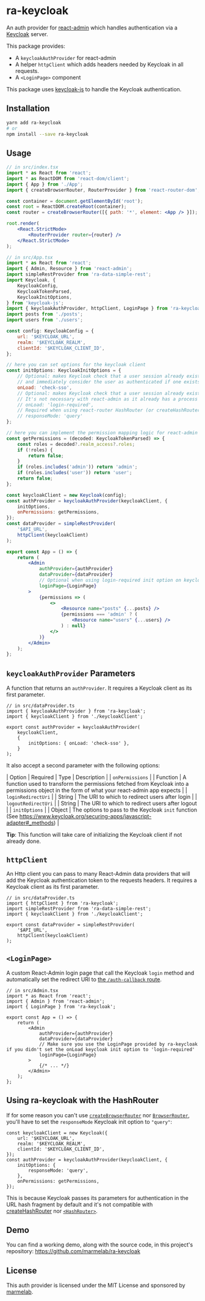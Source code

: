 # ra-keycloak

An auth provider for [react-admin](https://github.com/marmelab/react-admin) which handles authentication via a [Keycloak](https://www.keycloak.org/guides) server.

This package provides:

-   A `keycloakAuthProvider` for react-admin
-   A helper `httpClient` which adds headers needed by Keycloak in all requests.
-   A `<LoginPage>` component

This package uses [keycloak-js](https://www.npmjs.com/package/keycloak-js) to handle the Keycloak authentication.

## Installation

```sh
yarn add ra-keycloak
# or
npm install --save ra-keycloak
```

## Usage

```jsx
// in src/index.tsx
import * as React from 'react';
import * as ReactDOM from 'react-dom/client';
import { App } from './App';
import { createBrowserRouter, RouterProvider } from 'react-router-dom';

const container = document.getElementById('root');
const root = ReactDOM.createRoot(container);
const router = createBrowserRouter([{ path: '*', element: <App /> }]);

root.render(
    <React.StrictMode>
        <RouterProvider router={router} />
    </React.StrictMode>
);

// in src/App.tsx
import * as React from 'react';
import { Admin, Resource } from 'react-admin';
import simpleRestProvider from 'ra-data-simple-rest';
import Keycloak, {
    KeycloakConfig,
    KeycloakTokenParsed,
    KeycloakInitOptions,
} from 'keycloak-js';
import { keycloakAuthProvider, httpClient, LoginPage } from 'ra-keycloak';
import posts from './posts';
import users from './users';

const config: KeycloakConfig = {
    url: '$KEYCLOAK_URL',
    realm: '$KEYCLOAK_REALM',
    clientId: '$KEYCLOAK_CLIENT_ID',
};

// here you can set options for the keycloak client
const initOptions: KeycloakInitOptions = {
    // Optional: makes Keycloak check that a user session already exists when it initializes
    // and immediately consider the user as authenticated if one exists.
    onLoad: 'check-sso',
    // Optional: makes Keycloak check that a user session already exists when it initializes and redirect them to the Keycloak login page if not.
    // It's not necessary with react-admin as it already has a process for that (authProvider.checkAuth)
    // onLoad: 'login-required',
    // Required when using react-router HashRouter (or createHashRouter)
    // responseMode: 'query'
};

// here you can implement the permission mapping logic for react-admin
const getPermissions = (decoded: KeycloakTokenParsed) => {
    const roles = decoded?.realm_access?.roles;
    if (!roles) {
        return false;
    }
    if (roles.includes('admin')) return 'admin';
    if (roles.includes('user')) return 'user';
    return false;
};

const keycloakClient = new Keycloak(config);
const authProvider = keycloakAuthProvider(keycloakClient, {
    initOptions,
    onPermissions: getPermissions,
});
const dataProvider = simpleRestProvider(
    '$API_URL',
    httpClient(keycloakClient)
);

export const App = () => {
    return (
        <Admin
            authProvider={authProvider}
            dataProvider={dataProvider}
            // Optional when using login-required init option on keycloak
            loginPage={LoginPage}
        >
            {permissions => (
                <>
                    <Resource name="posts" {...posts} />
                    {permissions === 'admin' ? (
                        <Resource name="users" {...users} />
                    ) : null}
                </>
            )}
        </Admin>
    );
};
```

## `keycloakAuthProvider` Parameters

A function that returns an `authProvider`. It requires a Keycloak client as its first parameter.

```tsx
// in src/dataProvider.ts
import { keycloakAuthProvider } from 'ra-keycloak';
import { keycloakClient } from './keycloakClient';

export const authProvider = keycloakAuthProvider(
    keycloakClient,
    {
        initOptions: { onLoad: 'check-sso' },
    }
);
```

It also accept a second parameter with the following options:

| Option               | Required | Type     | Description                                                     |
| `onPermissions`      |          | Function | A function used to transform the permissions fetched from Keycloak into a permissions object in the form of what your react-admin app expects |
| `loginRedirectUri`   |          | String   | The URI to which to redirect users after login |
| `logoutRedirectUri`  |          | String   | The URI to which to redirect users after logout |
| `initOptions`        |          | Object   | The options to pass to the Keycloak `init` function (See https://www.keycloak.org/securing-apps/javascript-adapter#_methods)  |

**Tip**: This function will take care of initializing the Keycloak client if not already done.

## `httpClient`

An Http client you can pass to many React-Admin data providers that will add the Keycloak authentication token to the requests headers. It requires a Keycloak client as its first parameter.

```tsx
// in src/dataProvider.ts
import { httpClient } from 'ra-keycloak';
import simpleRestProvider from 'ra-data-simple-rest';
import { keycloakClient } from './keycloakClient';

export const dataProvider = simpleRestProvider(
    '$API_URL',
    httpClient(keycloakClient)
);
```

## `<LoginPage>`

A custom React-Admin login page that call the Keycloak `login` method and automatically set the redirect URI to [the `/auth-callback` route](https://marmelab.com/react-admin/Authentication.html#using-external-authentication-providers).

```tsx
// in src/Admin.tsx
import * as React from 'react';
import { Admin } from 'react-admin';
import { LoginPage } from 'ra-keycloak';

export const App = () => {
    return (
        <Admin
            authProvider={authProvider}
            dataProvider={dataProvider}
            // Make sure you use the LoginPage provided by ra-keycloak if you didn't set the onLoad keycloak init option to 'login-required'
            loginPage={LoginPage}
        >
            {/* ... */}
        </Admin>
    );
};
```

## Using ra-keycloak with the HashRouter

If for some reason you can't use [`createBrowserRouter`](https://reactrouter.com/en/main/routers/create-browser-router) nor [`BrowserRouter`](https://reactrouter.com/en/main/router-components/browser-router), you'll have to set the `responseMode` Keycloak init option to `"query"`:

```tsx
const keycloakClient = new Keycloak({
    url: '$KEYCLOAK_URL',
    realm: '$KEYCLOAK_REALM',
    clientId: '$KEYCLOAK_CLIENT_ID',
});
const authProvider = keycloakAuthProvider(keycloakClient, {
    initOptions: {
        responseMode: 'query',
    },
    onPermissions: getPermissions,
});
```

This is because Keycloak passes its parameters for authentication in the URL hash fragment by default and it's not compatible with [createHashRouter](https://reactrouter.com/en/main/routers/create-hash-router) nor [`<HashRouter>`](https://reactrouter.com/en/main/router-components/hash-router).

## Demo

You can find a working demo, along with the source code, in this project's repository: https://github.com/marmelab/ra-keycloak

## License

This auth provider is licensed under the MIT License and sponsored by [marmelab](https://marmelab.com).
